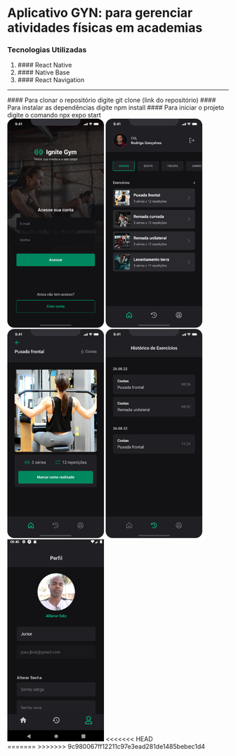 # Aplicativo GYN: para gerenciar atividades físicas em academias

### Tecnologias Utilizadas

<ol>
    <li>#### React Native</li>
    <li>#### Native Base</li>
    <li>#### React Navigation</li>
</ol>

<hr>
#### Para clonar o repositório digite git clone (link do repositório)
#### Para instalar as dependências digite npm install
#### Para iniciar o projeto digite o comando npx expo start

<div>
    <img src="./src/assets/screensImage/Login.png" width="220" alt="Imagem Tela Login">
    <img src="./src/assets/screensImage/Home.png" width="220" alt="Imagem Tela Home">
    <img src="./src/assets/screensImage/Exercise.png" width="220" alt="Imagem Tela Exercicios">
    <img src="./src/assets/screensImage/History.png" width="220" alt="Imagem Tela Historico">
        <img src="./src/assets/screensImage/Profile.png" width="220" alt="Imagem Tela Historico">
<<<<<<< HEAD
</div>
=======
</div>
>>>>>>> 9c980067ff12211c97e3ead281de1485bebec1d4

